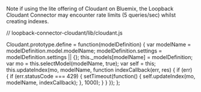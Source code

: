 Note if using the lite offering of Cloudant on Bluemix, the Loopback Cloudant Connector may encounter rate limits (5 queries/sec) whilst creating indexes.

// loopback-connector-cloudant/lib/cloudant.js

Cloudant.prototype.define = function(modelDefinition) {
  var modelName = modelDefinition.model.modelName;
  modelDefinition.settings = modelDefinition.settings || {};
  this._models[modelName] = modelDefinition;
  var mo = this.selectModel(modelName, true);
  var self = this;
  this.updateIndex(mo, modelName, function indexCallback(err, res) {
    if (err) {
      if (err.statusCode === 429) {
        setTimeout(function() {
          self.updateIndex(mo, modelName, indexCallback);
        }, 1000);
      }
    }
  });
};